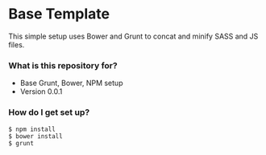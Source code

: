 # Base Template #

This simple setup uses Bower and Grunt to concat and minify SASS and JS files.

### What is this repository for? ###

* Base Grunt, Bower, NPM setup
* Version 0.0.1

### How do I get set up? ###

```shell
$ npm install
$ bower install
$ grunt
```
